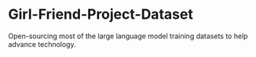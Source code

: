 # Girl-Friend-Project-Dataset
Open-sourcing most of the large language model training datasets to help advance technology.
